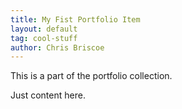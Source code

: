```yaml
---
title: My Fist Portfolio Item
layout: default
tag: cool-stuff
author: Chris Briscoe
---	
```


This is a part of the portfolio collection.

Just content here.
